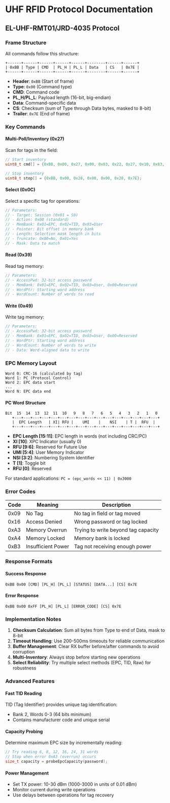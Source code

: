 # UHF RFID Protocol Documentation

## EL-UHF-RMT01/JRD-4035 Protocol

### Frame Structure

All commands follow this structure:

```
+------+------+------+------+------+--------+------+------+
| 0xBB | Type | CMD  | PL_H | PL_L | Data   | CS   | 0x7E |
+------+------+------+------+------+--------+------+------+
```

- **Header**: `0xBB` (Start of frame)
- **Type**: `0x00` (Command type)
- **CMD**: Command code
- **PL_H/PL_L**: Payload length (16-bit, big-endian)
- **Data**: Command-specific data
- **CS**: Checksum (sum of Type through Data bytes, masked to 8-bit)
- **Trailer**: `0x7E` (End of frame)

### Key Commands

#### Multi-Poll/Inventory (0x27)
Scan for tags in the field:

```cpp
// Start inventory
uint8_t cmd[] = {0xBB, 0x00, 0x27, 0x00, 0x03, 0x22, 0x27, 0x10, 0x83, 0x7E};

// Stop inventory  
uint8_t stop[] = {0xBB, 0x00, 0x28, 0x00, 0x00, 0x28, 0x7E};
```

#### Select (0x0C)
Select a specific tag for operations:

```cpp
// Parameters:
// - Target: Session (0x01 = S0)
// - Action: 0x00 (standard)
// - MemBank: 0x01=EPC, 0x02=TID, 0x03=User
// - Pointer: Bit offset in memory bank
// - Length: Selection mask length in bits
// - Truncate: 0x00=No, 0x01=Yes
// - Mask: Data to match
```

#### Read (0x39)
Read tag memory:

```cpp
// Parameters:
// - AccessPwd: 32-bit access password
// - MemBank: 0x01=EPC, 0x02=TID, 0x03=User, 0x00=Reserved
// - WordPtr: Starting word address
// - WordCount: Number of words to read
```

#### Write (0x49)
Write tag memory:

```cpp
// Parameters:
// - AccessPwd: 32-bit access password  
// - MemBank: 0x01=EPC, 0x02=TID, 0x03=User, 0x00=Reserved
// - WordPtr: Starting word address
// - WordCount: Number of words to write
// - Data: Word-aligned data to write
```

### EPC Memory Layout

```
Word 0: CRC-16 (calculated by tag)
Word 1: PC (Protocol Control)
Word 2: EPC data start
...
Word N: EPC data end
```

#### PC Word Structure

```
Bit  15  14  13  12  11  10   9   8   7   6   5   4   3   2   1   0
   +---+---+---+---+---+---+---+---+---+---+---+---+---+---+---+---+
   |  EPC Length   | XI| RFU |    UMI    |    NSI    | T |  RFU  |
   +---+---+---+---+---+---+---+---+---+---+---+---+---+---+---+---+
```

- **EPC Length [15:11]**: EPC length in words (not including CRC/PC)
- **XI [10]**: XPC Indicator (usually 0)
- **RFU [9:6]**: Reserved for Future Use
- **UMI [5:4]**: User Memory Indicator  
- **NSI [3:2]**: Numbering System Identifier
- **T [1]**: Toggle bit
- **RFU [0]**: Reserved

For standard applications: `PC = (epc_words << 11) | 0x3000`

### Error Codes

| Code | Meaning | Description |
|------|---------|-------------|
| 0x09 | No Tag | No tag in field or tag moved |
| 0x16 | Access Denied | Wrong password or tag locked |
| 0xA3 | Memory Overrun | Trying to write beyond tag capacity |
| 0xA4 | Memory Locked | Memory bank is locked |
| 0xB3 | Insufficient Power | Tag not receiving enough power |

### Response Formats

#### Success Response
```
0xBB 0x00 [CMD] [PL_H] [PL_L] [STATUS] [DATA...] [CS] 0x7E
```

#### Error Response  
```
0xBB 0x00 0xFF [PL_H] [PL_L] [ERROR_CODE] [CS] 0x7E
```

### Implementation Notes

1. **Checksum Calculation**: Sum all bytes from Type to end of Data, mask to 8-bit
2. **Timeout Handling**: Use 200-500ms timeouts for reliable communication
3. **Buffer Management**: Clear RX buffer before/after commands to avoid corruption
4. **Multi-Inventory**: Always stop before starting new operations
5. **Select Reliability**: Try multiple select methods (EPC, TID, Raw) for robustness

### Advanced Features

#### Fast TID Reading
TID (Tag Identifier) provides unique tag identification:
- Bank 2, Words 0-3 (64 bits minimum)
- Contains manufacturer code and unique serial

#### Capacity Probing
Determine maximum EPC size by incrementally reading:
```cpp
// Try reading 6, 8, 12, 16, 24, 31 words
// Stop when error 0xA3 (overrun) occurs
size_t capacity = probeEpcCapacity(password);
```

#### Power Management
- Set TX power: 10-30 dBm (1000-3000 in units of 0.01 dBm)
- Monitor current during write operations
- Use delays between operations for tag recovery